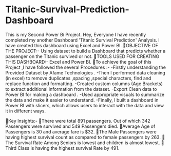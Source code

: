 # Titanic-Survival-Prediction-Dashboard
This is my Second Power Bi Project. 
Hey, Everyone I have recently completed my another Dashboard 'Titanic Survival Prediction' Analysis. I have created this dashboard using Excel and Power BI.
🚀OBJECTIVE OF THE PROJECT:-
Using dataset to build a Dashboard that predicts whether a passenger on the Titanic survived or not.
🚀TOOLS USED FOR CREATING THIS DASHBOARD:-
Excel and Power BI.
🚀To achieve the goal of this Project ,I have followed the several Procedures :-
-Firstly understanding the Provided Dataset by Afame Technologies .
-Then I performed data cleaning (in excel) to remove duplicates ,spacing ,special characters, find and replace function and formatting.
-Created custom columns (Age Brackets) to extract additional information from the dataset.
-Export Clean data to Power BI for making a dashboard .
-Used appropriate visuals to summarize the data and make it easier to understand.
-Finally, I built a dashboard in Power BI with slicers, which allows users to interact with the data and view it in different ways.

🚀Key Insights:-
📢There were total 891 passengers. Out of which 342 Passengers were survived and 549 Passengers died.
📢Average Age of Passengers is 30 and average fare is $32.
📢The Male Passengers were having highest survival count as compared to female passengers by 263.
📢The Survival Rate Among Seniors is lowest and children is almost lowest.
📢Third Class is having the highest survival Rate by 491.
